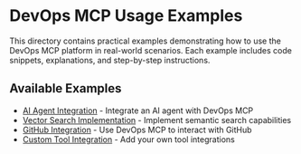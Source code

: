 # DevOps MCP Usage Examples

This directory contains practical examples demonstrating how to use the DevOps MCP platform in real-world scenarios. Each example includes code snippets, explanations, and step-by-step instructions.

## Available Examples

- [AI Agent Integration](ai-agent-integration.md) - Integrate an AI agent with DevOps MCP
- [Vector Search Implementation](vector-search-implementation.md) - Implement semantic search capabilities
- [GitHub Integration](github-integration.md) - Use DevOps MCP to interact with GitHub
- [Custom Tool Integration](custom-tool-integration.md) - Add your own tool integrations
